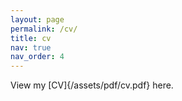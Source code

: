 ```yaml
---
layout: page
permalink: /cv/
title: cv
nav: true
nav_order: 4
---
```



View my [CV]{/assets/pdf/cv.pdf} here.